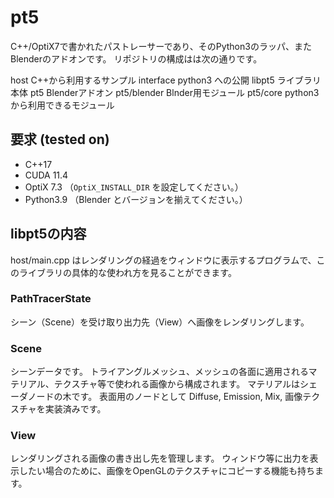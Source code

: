 # pt5

C++/OptiX7で書かれたパストレーサーであり、そのPython3のラッパ、またBlenderのアドオンです。
リポジトリの構成はは次の通りです。

host	C++から利用するサンプル
interface python3 への公開
libpt5 ライブラリ本体
pt5 Blenderアドオン
pt5/blender Blnder用モジュール
pt5/core python3から利用できるモジュール


## 要求 (tested on)

* C++17
* CUDA 11.4
* OptiX 7.3 （`OptiX_INSTALL_DIR` を設定してください。）
* Python3.9 （Blender とバージョンを揃えてください。）


## libpt5の内容

host/main.cpp はレンダリングの経過をウィンドウに表示するプログラムで、このライブラリの具体的な使われ方を見ることができます。


### PathTracerState

シーン（Scene）を受け取り出力先（View）へ画像をレンダリングします。


### Scene

シーンデータです。
トライアングルメッシュ、メッシュの各面に適用されるマテリアル、テクスチャ等で使われる画像から構成されます。
マテリアルはシェーダノードの木です。
表面用のノードとして Diffuse, Emission, Mix, 画像テクスチャを実装済みです。


### View

レンダリングされる画像の書き出し先を管理します。
ウィンドウ等に出力を表示したい場合のために、画像をOpenGLのテクスチャにコピーする機能も持ちます。
